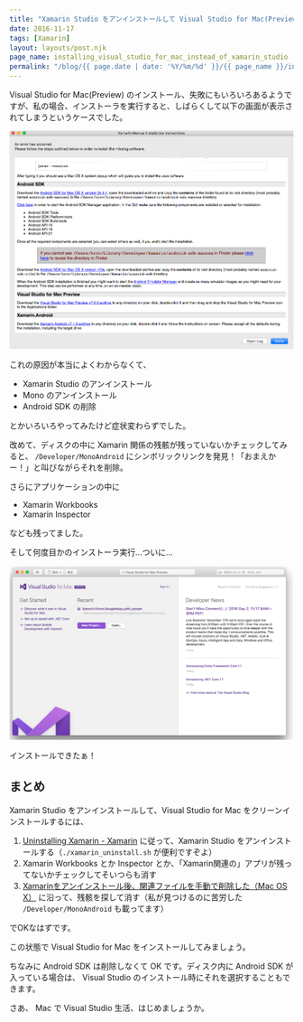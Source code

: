 ```yaml
---
title: "Xamarin Studio をアンインストールして Visual Studio for Mac(Preview) をインストールする"
date: 2016-11-17
tags: [Xamarin]
layout: layouts/post.njk
page_name: installing_visual_studio_for_mac_instead_of_xamarin_studio
permalink: "/blog/{{ page.date | date: '%Y/%m/%d' }}/{{ page_name }}/index.html"
---
```

Visual Studio for Mac(Preview) のインストール、失敗にもいろいろあるようですが、私の場合、インストーラを実行すると、しばらくして以下の画面が表示されてしまうというケースでした。

<!--more-->

![](/img/posts/install_failed_vs_for_mac_01.png)

これの原因が本当によくわからなくて、

* Xamarin Studio のアンインストール
* Mono のアンインストール
* Android SDK の削除

とかいろいろやってみたけど症状変わらずでした。

改めて、ディスクの中に Xamarin 関係の残骸が残っていないかチェックしてみると、 ``/Developer/MonoAndroid`` にシンボリックリンクを発見！「おまえかー！」と叫びながらそれを削除。

さらにアプリケーションの中に

* Xamarin Workbooks
* Xamarin Inspector

なども残ってました。

そして何度目かのインストーラ実行…ついに…


![](/img/posts/install_failed_vs_for_mac_02.png)

インストールできたぁ！

## まとめ

Xamarin Studio をアンインストールして、Visual Studio for Mac をクリーンインストールするには、

1. [Uninstalling Xamarin - Xamarin](https://developer.xamarin.com/guides/cross-platform/getting_started/installation/uninstalling_xamarin/) に従って、Xamarin Studio をアンインストールする（``./xamarin_uninstall.sh`` が便利ですぞよ）
2. Xamarin Workbooks とか Inspector とか、「Xamarin関連の」アプリが残ってないかチェックしてそいつらも消す
3. [Xamarinをアンインストール後、関連ファイルを手動で削除した（Mac OS X）](http://qiita.com/gayou/items/3919b567c226e155cb1c) に沿って、残骸を探して消す（私が見つけるのに苦労した ``/Developer/MonoAndroid`` も載ってます）

でOKなはずです。 

この状態で Visual Studio for Mac をインストールしてみましょう。

ちなみに Android SDK は削除しなくて OK です。ディスク内に Android SDK が入っている場合は、 Visual Studio のインストール時にそれを選択することもできます。

さあ、 Mac で Visual Studio 生活、はじめましょうか。